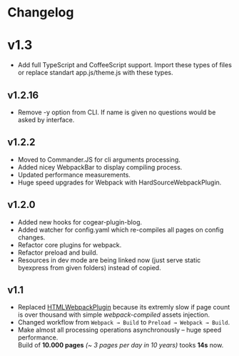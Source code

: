 
# Changelog

# v1.3
* Add full TypeScript and CoffeeScript support. Import these types of files or replace standart app.js/theme.js with these types.

## v1.2.16 
* Remove -y option from CLI. If name is given no questions would be asked by interface.

## v1.2.2
* Moved to Commander.JS for cli arguments processing.
* Added nicey WebpackBar to display compiling process.
* Updated performance measurements.
* Huge speed upgrades for Webpack with HardSourceWebpackPlugin.

## v1.2.0

* Added new hooks for cogear-plugin-blog.
* Added watcher for config.yaml which re-compiles all pages on config
changes.
* Refactor core plugins for webpack.
* Refactor preload and build.
* Resources in dev mode are being linked now (just serve static byexpress from given folders) instead of copied.

## v1.1

* Replaced [HTMLWebpackPlugin](https://webpack.js.org/plugins/html-webpack-plugin/) because its extremly slow if page count is over thousand with simple _webpack-compiled_ assets injection.
* Changed workflow from `Webpack → Build` to `Preload → Webpack → Build`.
* Make almost all processing operations asynchronously – huge speed performance.<br>Build of __10.000 pages__ _(~ 3 pages per day in 10 years)_ tooks __14s__ now.
